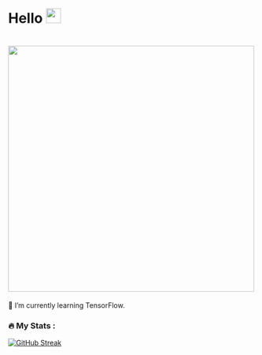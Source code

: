 
<h1>
  Hello
  <img src="https://media.giphy.com/media/hvRJCLFzcasrR4ia7z/giphy.gif" width="30px"/>
</h1>
<h1>
  <img src="https://media.giphy.com/media/v1.Y2lkPTc5MGI3NjExZjM5MWJlZTZhZGEwYWQ3MWVlZTFiZTUzOWUzZjFhYmQ3MWE1MzdjOCZjdD1z/eg4q8ka6zQuQ2qgKwe/giphy.gif" width="500px"/>
</h1>

 🌱 I’m currently learning TensorFlow. 
 
 
 ### :fire: My Stats :
[![GitHub Streak](http://github-readme-streak-stats.herokuapp.com?user=DenyT17&theme=buefy-dark&date_format=M%20j%5B%2C%20Y%5D)](https://git.io/streak-stats)

